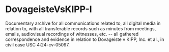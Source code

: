 # DovageisteVsKIPP-I
Documentary archive for all communications related to, all digital media in relation to, with all transferable records such as minutes from meetings, emails, audiovisual recordings of witnesses, etc. -- all gathered correspondence and evidence in relation to Dovageiste v KIPP, Inc. et al., in civil case USC 4:24-cv-05097.

